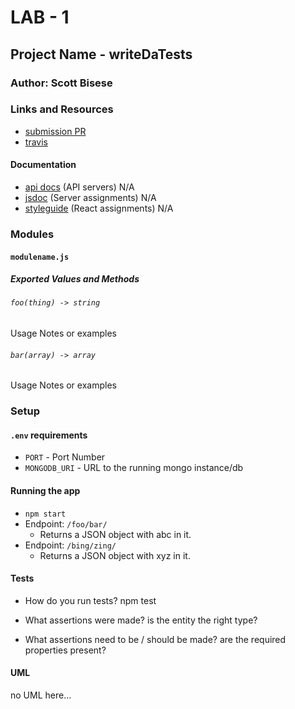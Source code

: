 # LAB - 1

## Project Name - writeDaTests

### Author: Scott Bisese

### Links and Resources
* [submission PR](http://xyz.com)
* [travis](https://travis-ci.com/401-advanced-javascript-bisese/401Lab_01)

#### Documentation
* [api docs](http://xyz.com) (API servers)          N/A
* [jsdoc](http://xyz.com) (Server assignments)      N/A
* [styleguide](http://xyz.com) (React assignments)  N/A

### Modules
#### `modulename.js`
##### Exported Values and Methods

###### `foo(thing) -> string`
Usage Notes or examples

###### `bar(array) -> array`
Usage Notes or examples

### Setup
#### `.env` requirements
* `PORT` - Port Number
* `MONGODB_URI` - URL to the running mongo instance/db

#### Running the app
* `npm start`
* Endpoint: `/foo/bar/`
  * Returns a JSON object with abc in it.
* Endpoint: `/bing/zing/`
  * Returns a JSON object with xyz in it.
  
#### Tests
* How do you run tests? 
    npm test

* What assertions were made?
    is the entity the right type?

* What assertions need to be / should be made?
    are the required properties present?

#### UML
no UML here...